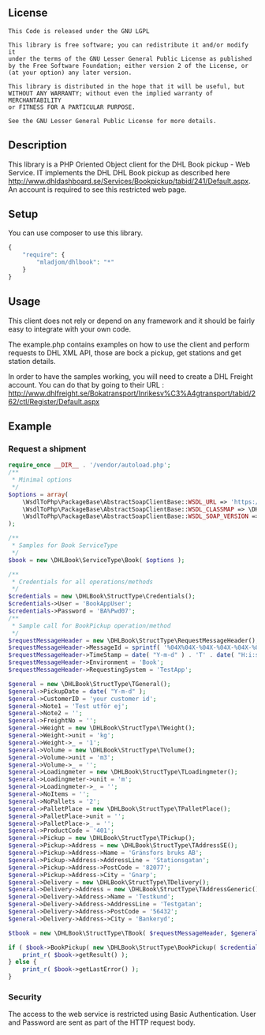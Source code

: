 ## License

```
This Code is released under the GNU LGPL

This library is free software; you can redistribute it and/or modify it 
under the terms of the GNU Lesser General Public License as published 
by the Free Software Foundation; either version 2 of the License, or 
(at your option) any later version.

This library is distributed in the hope that it will be useful, but 
WITHOUT ANY WARRANTY; without even the implied warranty of MERCHANTABILITY 
or FITNESS FOR A PARTICULAR PURPOSE.

See the GNU Lesser General Public License for more details.
```


## Description

This library is a PHP Oriented Object client for the DHL Book pickup - Web Service.
IT implements the DHL DHL Book pickup as described here http://www.dhldashboard.se/Services/Bookpickup/tabid/241/Default.aspx. An account is required to see this restricted web page.

## Setup

You can use composer to use this library.

```php
{
    "require": {
		"mladjom/dhlbook": "*"
    }
}
```
## Usage

This client does not rely or depend on any framework and it should be fairly easy to integrate with your own code.

The example.php contains examples on how to use the client and perform requests to DHL XML API, those are bock a pickup, get stations and get station details.

In order to have the samples working, you will need to create a DHL Freight account. You can do that by going to their URL : http://www.dhlfreight.se/Bokatransport/Inrikesv%C3%A4gtransport/tabid/262/ctl/Register/Default.aspx

## Example

### Request a shipment
```php
require_once __DIR__ . '/vendor/autoload.php';
/**
 * Minimal options
 */
$options = array(
	\WsdlToPhp\PackageBase\AbstractSoapClientBase::WSDL_URL => 'https://www.dhltoolbox.se/DHLBookWS/Book.asmx?wsdl',
	\WsdlToPhp\PackageBase\AbstractSoapClientBase::WSDL_CLASSMAP => \DHLBook\ClassMap::get(),
	\WsdlToPhp\PackageBase\AbstractSoapClientBase::WSDL_SOAP_VERSION => 'SOAP_1_2',
);

/**
 * Samples for Book ServiceType
 */
$book = new \DHLBook\ServiceType\Book( $options );

/**
 * Credentials for all operations/methods
 */
$credentials = new \DHLBook\StructType\Credentials();
$credentials->User = 'BookAppUser';
$credentials->Password = 'BA%Pwd07';
/**
 * Sample call for BookPickup operation/method
 */
$requestMessageHeader = new \DHLBook\StructType\RequestMessageHeader();
$requestMessageHeader->MessageId = sprintf( '%04X%04X-%04X-%04X-%04X-%04X%04X%04X', mt_rand( 0, 65535 ), mt_rand( 0, 65535 ), mt_rand( 0, 65535 ), mt_rand( 16384, 20479 ), mt_rand( 32768, 49151 ), mt_rand( 0, 65535 ), mt_rand( 0, 65535 ), mt_rand( 0, 65535 ) );
$requestMessageHeader->TimeStamp = date( "Y-m-d" ) . 'T' . date( "H:i:s" );
$requestMessageHeader->Environment = 'Book';
$requestMessageHeader->RequestingSystem = 'TestApp';

$general = new \DHLBook\StructType\TGeneral();
$general->PickupDate = date( "Y-m-d" );
$general->CustomerID = 'your customer id';
$general->Note1 = 'Test utför ej';
$general->Note2 = '';
$general->FreightNo = '';
$general->Weight = new \DHLBook\StructType\TWeight();
$general->Weight->unit = 'kg';
$general->Weight->_ = '1';
$general->Volume = new \DHLBook\StructType\TVolume();
$general->Volume->unit = 'm3';
$general->Volume->_ = '';
$general->Loadingmeter = new \DHLBook\StructType\TLoadingmeter();
$general->Loadingmeter->unit = 'm';
$general->Loadingmeter->_ = '';
$general->NoItems = '';
$general->NoPallets = '2';
$general->PalletPlace = new \DHLBook\StructType\TPalletPlace();
$general->PalletPlace->unit = '';
$general->PalletPlace->_ = '';
$general->ProductCode = '401';
$general->Pickup = new \DHLBook\StructType\TPickup();
$general->Pickup->Address = new \DHLBook\StructType\TAddressSE();
$general->Pickup->Address->Name = 'Gränsfors bruks AB';
$general->Pickup->Address->AddressLine = 'Stationsgatan';
$general->Pickup->Address->PostCode = '82077';
$general->Pickup->Address->City = 'Gnarp';
$general->Delivery = new \DHLBook\StructType\TDelivery();
$general->Delivery->Address = new \DHLBook\StructType\TAddressGeneric();
$general->Delivery->Address->Name = 'Testkund';
$general->Delivery->Address->AddressLine = 'Testgatan';
$general->Delivery->Address->PostCode = '56432';
$general->Delivery->Address->City = 'Bankeryd';

$tbook = new \DHLBook\StructType\TBook( $requestMessageHeader, $general, $gBook = null );

if ( $book->BookPickup( new \DHLBook\StructType\BookPickup( $credentials, $tbook ) ) !== false ) {
    print_r( $book->getResult() );
} else {
	print_r( $book->getLastError() );
}
```

### Security

The access to the web service is restricted using Basic Authentication. User and Password are sent as part of the HTTP request body.